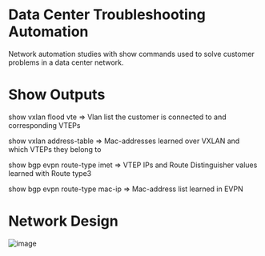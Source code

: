 # Data Center Troubleshooting Automation
Network automation studies with show commands used to solve customer problems in a data center network.

# Show Outputs
show vxlan flood vte => Vlan list the customer is connected to and corresponding VTEPs

show vxlan address-table => Mac-addresses learned over VXLAN and which VTEPs they belong to

show bgp evpn route-type imet => VTEP IPs and Route Distinguisher values learned with Route type3

show bgp evpn route-type mac-ip => Mac-address list learned in EVPN
 
# Network Design
![image](https://user-images.githubusercontent.com/96883175/167458552-da8cbeae-f4e3-433a-a416-6419ff3e8deb.png)
